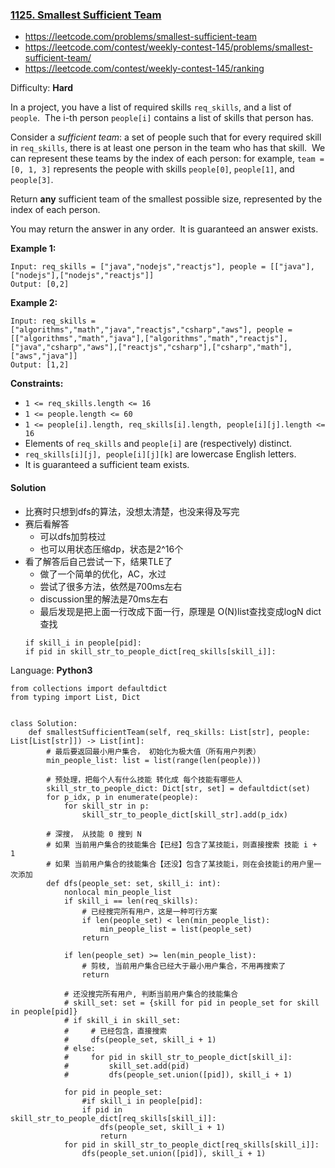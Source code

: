 ### [1125\. Smallest Sufficient Team](https://leetcode.com/problems/smallest-sufficient-team/)
- https://leetcode.com/problems/smallest-sufficient-team
- https://leetcode.com/contest/weekly-contest-145/problems/smallest-sufficient-team/
- https://leetcode.com/contest/weekly-contest-145/ranking

Difficulty: **Hard**


In a project, you have a list of required skills `req_skills`, and a list of `people`.  The i-th person `people[i]` contains a list of skills that person has.

Consider a _sufficient team_: a set of people such that for every required skill in `req_skills`, there is at least one person in the team who has that skill.  We can represent these teams by the index of each person: for example, `team = [0, 1, 3]` represents the people with skills `people[0]`, `people[1]`, and `people[3]`.

Return **any** sufficient team of the smallest possible size, represented by the index of each person.

You may return the answer in any order.  It is guaranteed an answer exists.

**Example 1:**

```
Input: req_skills = ["java","nodejs","reactjs"], people = [["java"],["nodejs"],["nodejs","reactjs"]]
Output: [0,2]
```

**Example 2:**

```
Input: req_skills = ["algorithms","math","java","reactjs","csharp","aws"], people = [["algorithms","math","java"],["algorithms","math","reactjs"],["java","csharp","aws"],["reactjs","csharp"],["csharp","math"],["aws","java"]]
Output: [1,2]
```

**Constraints:**

*   `1 <= req_skills.length <= 16`
*   `1 <= people.length <= 60`
*   `1 <= people[i].length, req_skills[i].length, people[i][j].length <= 16`
*   Elements of `req_skills` and `people[i]` are (respectively) distinct.
*   `req_skills[i][j], people[i][j][k]` are lowercase English letters.
*   It is guaranteed a sufficient team exists.


#### Solution
- 比赛时只想到dfs的算法，没想太清楚，也没来得及写完
- 赛后看解答
    - 可以dfs加剪枝过
    - 也可以用状态压缩dp，状态是2^16个
- 看了解答后自己尝试一下，结果TLE了
    - 做了一个简单的优化，AC，水过
    - 尝试了很多方法，依然是700ms左右
    - discussion里的解法是70ms左右
    - 最后发现是把上面一行改成下面一行，原理是 O(N)list查找变成logN dict查找
    ```
    if skill_i in people[pid]:
    if pid in skill_str_to_people_dict[req_skills[skill_i]]:
    ```
    

Language: **Python3**

```python3
from collections import defaultdict
from typing import List, Dict
​
​
class Solution:
    def smallestSufficientTeam(self, req_skills: List[str], people: List[List[str]]) -> List[int]:
        # 最后要返回最小用户集合， 初始化为极大值（所有用户列表）
        min_people_list: list = list(range(len(people)))
​
        # 预处理，把每个人有什么技能 转化成 每个技能有哪些人
        skill_str_to_people_dict: Dict[str, set] = defaultdict(set)
        for p_idx, p in enumerate(people):
            for skill_str in p:
                skill_str_to_people_dict[skill_str].add(p_idx)
​
        # 深搜， 从技能 0 搜到 N
        # 如果 当前用户集合的技能集合【已经】包含了某技能i，则直接搜索 技能 i + 1
        # 如果 当前用户集合的技能集合【还没】包含了某技能i，则在会技能i的用户里一次添加
        def dfs(people_set: set, skill_i: int):
            nonlocal min_people_list
            if skill_i == len(req_skills):
                # 已经搜完所有用户，这是一种可行方案
                if len(people_set) < len(min_people_list):
                    min_people_list = list(people_set)
                return
​
            if len(people_set) >= len(min_people_list):
                # 剪枝, 当前用户集合已经大于最小用户集合，不用再搜索了
                return
​
            # 还没搜完所有用户, 判断当前用户集合的技能集合
            # skill_set: set = {skill for pid in people_set for skill in people[pid]}
            # if skill_i in skill_set:
            #     # 已经包含，直接搜索
            #     dfs(people_set, skill_i + 1)
            # else:
            #     for pid in skill_str_to_people_dict[skill_i]:
            #         skill_set.add(pid)
            #         dfs(people_set.union([pid]), skill_i + 1)
​
            for pid in people_set:
                #if skill_i in people[pid]:
                if pid in skill_str_to_people_dict[req_skills[skill_i]]:
                    dfs(people_set, skill_i + 1)
                    return
            for pid in skill_str_to_people_dict[req_skills[skill_i]]:
                dfs(people_set.union([pid]), skill_i + 1)
​
```